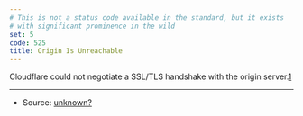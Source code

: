 ```yaml
---
# This is not a status code available in the standard, but it exists
# with significant prominence in the wild
set: 5
code: 525
title: Origin Is Unreachable
---
```


Cloudflare could not negotiate a SSL/TLS handshake with the origin server.[1]

---

* Source: [unknown?][1]

[1]: <https://support.cloudflare.com/hc/en-us/articles/115003011431#525error>
